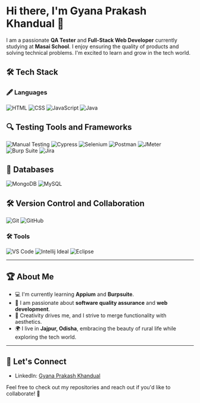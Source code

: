 # Hi there, I'm Gyana Prakash Khandual 👋

I am a passionate **QA Tester** and **Full-Stack Web Developer** currently studying at **Masai School**. I enjoy ensuring the quality of products and solving technical problems. I'm excited to learn and grow in the tech world.


## 🛠️ Tech Stack  

### 🖋️ **Languages**  
![HTML](https://img.shields.io/badge/-HTML-E34F26?logo=html5&logoColor=white&style=flat-square) 
![CSS](https://img.shields.io/badge/-CSS-1572B6?logo=css3&logoColor=white&style=flat-square) 
![JavaScript](https://img.shields.io/badge/-JavaScript-F7DF1E?logo=javascript&logoColor=black&style=flat-square) 
![Java](https://img.shields.io/badge/-Java-007396?logo=java&logoColor=white&style=flat-square)


## 🔍 Testing Tools and Frameworks
![Manual Testing](https://img.shields.io/badge/Tool-Manual_Testing-green?style=flat-square)
![Cypress](https://img.shields.io/badge/Framework-Cypress-darkgreen?style=flat-square&logo=cypress)
![Selenium](https://img.shields.io/badge/Tool-Selenium-brightgreen?style=flat-square&logo=selenium)
![Postman](https://img.shields.io/badge/Tool-Postman-orange?style=flat-square&logo=postman)
![JMeter](https://img.shields.io/badge/Tool-JMeter-red?style=flat-square&logo=apachejmeter)
![Burp Suite](https://img.shields.io/badge/Tool-Burp_Suite-lightgrey?style=flat-square&logo=burp-suite)
![Jira](https://img.shields.io/badge/Tool-Jira-blue?style=flat-square&logo=jira)


## 💾 Databases
![MongoDB](https://img.shields.io/badge/Database-MongoDB-green?style=flat-square&logo=mongodb)
![MySQL](https://img.shields.io/badge/Database-MySQL-blue?style=flat-square&logo=mysql)


## 🛠️ Version Control and Collaboration
![Git](https://img.shields.io/badge/Version_Control-Git-orange?style=flat-square&logo=git)
![GitHub](https://img.shields.io/badge/Platform-GitHub-black?style=flat-square&logo=github)



### 🛠️ **Tools**  
![VS Code](https://img.shields.io/badge/-VS%20Code-007ACC?logo=visualstudiocode&logoColor=white&style=flat-square) 
![Intellij Ideal](https://img.shields.io/badge/-Spring%20Tool-6DB33F?logo=spring&logoColor=white&style=flat-square) 
![Eclipse](https://img.shields.io/badge/-Eclipse-2C2255?logo=eclipse&logoColor=white&style=flat-square) 


---

## 🏆 About Me  

- 💻 I'm currently learning **Appium** and **Burpsuite**.  
- 🌱 I am passionate about **software quality assurance** and **web development**.  
- 🎨 Creativity drives me, and I strive to merge functionality with aesthetics.  
- 🌍 I live in **Jajpur, Odisha**, embracing the beauty of rural life while exploring the tech world.  

---


## 📣 Let's Connect
- LinkedIn: [Gyana Prakash Khandual](https://www.linkedin.com/in/gyana-prakash-khandual-79b205332/)


Feel free to check out my repositories and reach out if you'd like to collaborate! 🔧
